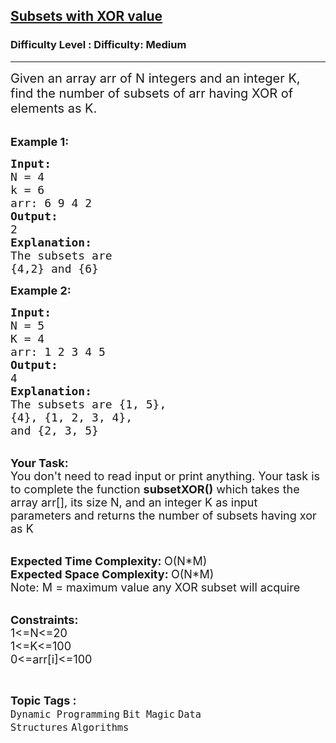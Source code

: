 <h2><a href="https://www.geeksforgeeks.org/problems/subsets-with-xor-value2023/1?page=1&difficulty=Medium&status=unsolved&sortBy=submissions">Subsets with XOR value</a></h2><h3>Difficulty Level : Difficulty: Medium</h3><hr><div class="problems_problem_content__Xm_eO"><p><span style="font-size:20px">Given an array arr&nbsp;of N integers&nbsp;and an integer&nbsp;K, find the number of subsets of arr having XOR of elements as K.</span><br>
&nbsp;</p>

<p><span style="font-size:18px"><strong>Example 1:</strong></span></p>

<pre><span style="font-size:18px"><strong>Input:</strong>
N = 4
k = 6
arr: 6 9 4 2</span><span style="font-size:18px">
<strong>Output:</strong>
2
<strong>Explanation:</strong>
The subsets are 
{4,2} and {6}</span></pre>

<p><span style="font-size:18px"><strong>Example 2:</strong></span></p>

<pre><span style="font-size:18px"><strong>Input:</strong>
N = 5
K = 4
arr: </span><span style="font-size:18px">1 2 3 4 5
<strong>Output:</strong>
4
<strong>Explanation:</strong>
The subsets are {1, 5},
{4}, {1, 2, 3, 4},
and {2, 3, 5}</span></pre>

<p><br>
<span style="font-size:18px"><strong>Your Task:</strong><br>
You don't need to read input or print anything. Your task is to complete the function <strong>subsetXOR()</strong>&nbsp;which takes the array arr[], its size N, and an integer K as input parameters&nbsp;and returns the number of subsets having xor as K</span><br>
&nbsp;</p>

<p><span style="font-size:18px"><strong>Expected Time Complexity: </strong>O(N*M)<br>
<strong>Expected Space Complexity: </strong>O(N*M)<br>
Note: M = maximum value any XOR subset will acquire</span><br>
&nbsp;</p>

<p><span style="font-size:18px"><strong>Constraints:</strong><br>
1&lt;=N&lt;=20<br>
1&lt;=K&lt;=100<br>
0&lt;=arr[i]&lt;=100</span></p>
</div><br><p><span style=font-size:18px><strong>Topic Tags : </strong><br><code>Dynamic Programming</code>&nbsp;<code>Bit Magic</code>&nbsp;<code>Data Structures</code>&nbsp;<code>Algorithms</code>&nbsp;